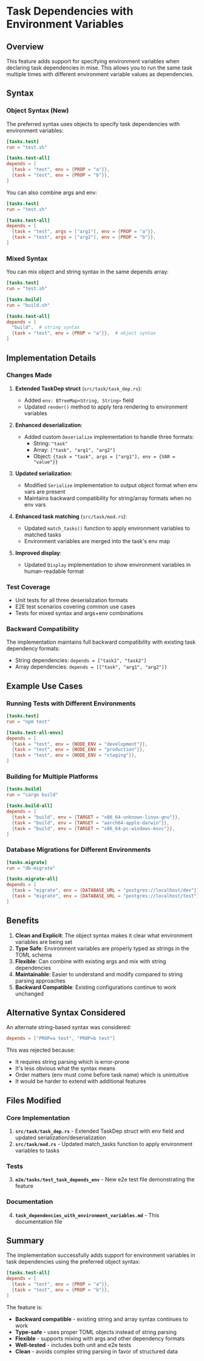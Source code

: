 # Task Dependencies with Environment Variables

## Overview

This feature adds support for specifying environment variables when declaring task dependencies in mise. This allows you to run the same task multiple times with different environment variable values as dependencies.

## Syntax

### Object Syntax (New)

The preferred syntax uses objects to specify task dependencies with environment variables:

```toml
[tasks.test]
run = "test.sh"

[tasks.test-all]
depends = [
  {task = "test", env = {PROP = "a"}},
  {task = "test", env = {PROP = "b"}},
]
```

You can also combine args and env:

```toml
[tasks.test]
run = "test.sh"

[tasks.test-all]
depends = [
  {task = "test", args = ["arg1"], env = {PROP = "a"}},
  {task = "test", args = ["arg2"], env = {PROP = "b"}},
]
```

### Mixed Syntax

You can mix object and string syntax in the same depends array:

```toml
[tasks.test]
run = "test.sh"

[tasks.build]
run = "build.sh"

[tasks.test-all]
depends = [
  "build",  # string syntax
  {task = "test", env = {PROP = "a"}},  # object syntax
]
```

## Implementation Details

### Changes Made

1. **Extended TaskDep struct** (`src/task/task_dep.rs`):
   - Added `env: BTreeMap<String, String>` field
   - Updated `render()` method to apply tera rendering to environment variables

2. **Enhanced deserialization**:
   - Added custom `Deserialize` implementation to handle three formats:
     - String: `"task"`
     - Array: `["task", "arg1", "arg2"]`
     - Object: `{task = "task", args = ["arg1"], env = {VAR = "value"}}`

3. **Updated serialization**:
   - Modified `Serialize` implementation to output object format when env vars are present
   - Maintains backward compatibility for string/array formats when no env vars

4. **Enhanced task matching** (`src/task/mod.rs`):
   - Updated `match_tasks()` function to apply environment variables to matched tasks
   - Environment variables are merged into the task's env map

5. **Improved display**:
   - Updated `Display` implementation to show environment variables in human-readable format

### Test Coverage

- Unit tests for all three deserialization formats
- E2E test scenarios covering common use cases
- Tests for mixed syntax and args+env combinations

### Backward Compatibility

The implementation maintains full backward compatibility with existing task dependency formats:
- String dependencies: `depends = ["task1", "task2"]`
- Array dependencies: `depends = [["task", "arg1", "arg2"]]`

## Example Use Cases

### Running Tests with Different Environments

```toml
[tasks.test]
run = "npm test"

[tasks.test-all-envs]
depends = [
  {task = "test", env = {NODE_ENV = "development"}},
  {task = "test", env = {NODE_ENV = "production"}},
  {task = "test", env = {NODE_ENV = "staging"}},
]
```

### Building for Multiple Platforms

```toml
[tasks.build]
run = "cargo build"

[tasks.build-all]
depends = [
  {task = "build", env = {TARGET = "x86_64-unknown-linux-gnu"}},
  {task = "build", env = {TARGET = "aarch64-apple-darwin"}},
  {task = "build", env = {TARGET = "x86_64-pc-windows-msvc"}},
]
```

### Database Migrations for Different Environments

```toml
[tasks.migrate]
run = "db-migrate"

[tasks.migrate-all]
depends = [
  {task = "migrate", env = {DATABASE_URL = "postgres://localhost/dev"}},
  {task = "migrate", env = {DATABASE_URL = "postgres://localhost/test"}},
]
```

## Benefits

1. **Clean and Explicit**: The object syntax makes it clear what environment variables are being set
2. **Type Safe**: Environment variables are properly typed as strings in the TOML schema
3. **Flexible**: Can combine with existing args and mix with string dependencies
4. **Maintainable**: Easier to understand and modify compared to string parsing approaches
5. **Backward Compatible**: Existing configurations continue to work unchanged

## Alternative Syntax Considered

An alternate string-based syntax was considered:
```toml
depends = ["PROP=a test", "PROP=b test"]
```

This was rejected because:
- It requires string parsing which is error-prone
- It's less obvious what the syntax means
- Order matters (env must come before task name) which is unintuitive
- It would be harder to extend with additional features

## Files Modified

### Core Implementation
1. **`src/task/task_dep.rs`** - Extended TaskDep struct with env field and updated serialization/deserialization
2. **`src/task/mod.rs`** - Updated match_tasks function to apply environment variables to tasks

### Tests
3. **`e2e/tasks/test_task_depends_env`** - New e2e test file demonstrating the feature

### Documentation  
4. **`task_dependencies_with_environment_variables.md`** - This documentation file

## Summary

The implementation successfully adds support for environment variables in task dependencies using the preferred object syntax:

```toml
[tasks.test-all]
depends = [
  {task = "test", env = {PROP = "a"}},
  {task = "test", env = {PROP = "b"}},
]
```

The feature is:
- **Backward compatible** - existing string and array syntax continues to work
- **Type-safe** - uses proper TOML objects instead of string parsing  
- **Flexible** - supports mixing with args and other dependency formats
- **Well-tested** - includes both unit and e2e tests
- **Clean** - avoids complex string parsing in favor of structured data

